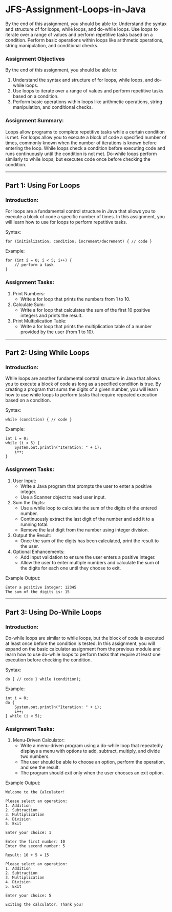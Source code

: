# JFS-Assignment-Loops-in-Java
By the end of this assignment, you should be able to:  Understand the syntax and structure of for loops, while loops, and do-while loops. Use loops to iterate over a range of values and perform repetitive tasks based on a condition. Perform basic operations within loops like arithmetic operations, string manipulation, and conditional checks.

### Assignment Objectives

By the end of this assignment, you should be able to:

1. Understand the syntax and structure of for loops, while loops, and do-while loops.
2. Use loops to iterate over a range of values and perform repetitive tasks based on a condition.
3. Perform basic operations within loops like arithmetic operations, string manipulation, and conditional checks.

### Assignment Summary:

Loops allow programs to complete repetitive tasks while a certain condition is met.
For loops allow you to execute a block of code a specified number of times, commonly known when the number of iterations is known before entering the loop.
While loops check a condition before executing code and runs continuously until the condition is not met.
Do-while loops perform similarly to while loops, but executes code once before checking the condition.

---

## Part 1: Using For Loops

### Introduction: 
For loops are a fundamental control structure in Java that allows you to execute a block of code a specific number of times. In this assignment, you will learn how to use for loops to perform repetitive tasks.

Syntax:
```
for (initialization; condition; increment/decrement) { // code }
```
Example:
```
for (int i = 0; i < 5; i++) {
    // perform a task
}
```
### Assignment Tasks:

1. Print Numbers:
    - Write a for loop that prints the numbers from 1 to 10.
2. Calculate Sum:
    - Write a for loop that calculates the sum of the first 10 positive integers and prints the result.
3. Print Multiplication Table:
    - Write a for loop that prints the multiplication table of a number provided by the user (from 1 to 10).

---

## Part 2: Using While Loops

### Introduction: 
While loops are another fundamental control structure in Java that allows you to execute a block of code as long as a specified condition is true. By creating a program that sums the digits of a given number, you will learn how to use while loops to perform tasks that require repeated execution based on a condition.

Syntax:
```
while (condition) { // code }
```
Example:
```
int i = 0;
while (i < 5) {
    System.out.println("Iteration: " + i);
    i++;
}
```

### Assignment Tasks:

1. User Input:
    - Write a Java program that prompts the user to enter a positive integer.
    - Use a Scanner object to read user input.
2. Sum the Digits:
    - Use a while loop to calculate the sum of the digits of the entered number.
    - Continuously extract the last digit of the number and add it to a running total.
    - Remove the last digit from the number using integer division.
3. Output the Result:
    - Once the sum of the digits has been calculated, print the result to the user.
4. Optional Enhancements:
    - Add input validation to ensure the user enters a positive integer.
    - Allow the user to enter multiple numbers and calculate the sum of the digits for each one until they choose to exit.

Example Output:
```
Enter a positive integer: 12345
The sum of the digits is: 15
```

---

## Part 3: Using Do-While Loops

### Introduction: 
Do-while loops are similar to while loops, but the block of code is executed at least once before the condition is tested. In this assignment, you will expand on the basic calculator assignment from the previous module and learn how to use do-while loops to perform tasks that require at least one execution before checking the condition.

Syntax:
```
do { // code } while (condition);
```
Example:
```
int i = 0;
do {
    System.out.println("Iteration: " + i);
    i++;
} while (i < 5);
```
### Assignment Tasks:

1. Menu-Driven Calculator:
    - Write a menu-driven program using a do-while loop that repeatedly displays a menu with options to add, subtract, multiply, and divide two numbers.
    - The user should be able to choose an option, perform the operation, and see the result.
    - The program should exit only when the user chooses an exit option.

Example Output:
```
Welcome to the Calculator!

Please select an operation:
1. Addition
2. Subtraction
3. Multiplication
4. Division
5. Exit

Enter your choice: 1

Enter the first number: 10
Enter the second number: 5

Result: 10 + 5 = 15

Please select an operation:
1. Addition
2. Subtraction
3. Multiplication
4. Division
5. Exit

Enter your choice: 5

Exiting the calculator. Thank you!
```
